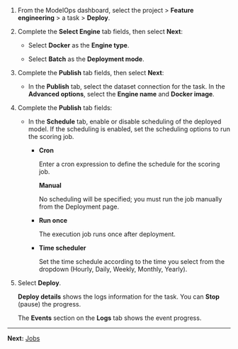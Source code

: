 1.  From the ModelOps dashboard, select the project > **Feature engineering** > a task > **Deploy**.


1.  Complete the **Select Engine** tab fields, then select **Next**:

    -   Select **Docker** as the **Engine type**.


    -   Select **Batch** as the **Deployment mode**.


1.  Complete the **Publish** tab fields, then select **Next**:

    -   In the **Publish** tab, select the dataset connection for the task. In the **Advanced options**, select the **Engine name** and **Docker image**.


1.  Complete the **Publish** tab fields:

    -   In the **Schedule** tab, enable or disable scheduling of the deployed model. If the scheduling is enabled, set the scheduling options to run the scoring job.

        -   **Cron**

            Enter a cron expression to define the schedule for the scoring job.

            **Manual**

            No scheduling will be specified; you must run the job manually from the Deployment page.


        -   **Run once**

            The execution job runs once after deployment.


        -   **Time scheduler**

            Set the time schedule according to the time you select from the dropdown (Hourly, Daily, Weekly, Monthly, Yearly).


1.  Select **Deploy**.

    **Deploy details** shows the logs information for the task. You can **Stop** (pause) the progress.

    The **Events** section on the **Logs** tab shows the event progress.


---

**Next:** [Jobs](xli1732657281828.md)

